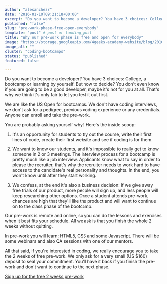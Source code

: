 ```yaml
---
author: "alesanchezr"
date: "2016-01-10T09:21:18+00:00"
excerpt: "Do you want to become a developer? You have 3 choices: College, bootcamps or learn by yourself. Is only fair that we let you test it out first."
published: "false"
slug: "pre-work-phase-free-open-everybody"
template: "post" # post or landing_post
title: "Why our pre-work phase is free and open for everybody"
image: "https://storage.googleapis.com/4geeks-academy-website/blog/2016/01/welcome-1.jpg"
image_alt: ""
cluster: "coding-bootcamps"
status: "published"
featured: false

---
```


Do you want to become a developer? You have 3 choices: College, a bootcamp or learning by yourself. But how to decide? You don't even know if you are going to be a good developer, maybe it's not for you at all. That's why we think it's only fair to let you test it out first.

We are like the US Open for bootcamps. We don't have coding interviews, we don't ask for a pedigree, previous coding experience or any credentials. Anyone can enroll and take the pre-work.

You are probably asking yourself why? Here's the inside scoop:



 	
  1. It's an opportunity for students to try out the course, write their first lines of code, create their first website and see if coding is for them.

 	
  2. We want to know our students, and it's impossible to really get to know someone in 2 or 3 meetings. The interview process for a bootcamp is pretty much like a job interview. Applicants know what to say in order to please the recruiter, that's why the recruiter needs to work hard to have access to the candidate's real personality and thoughts. In the end, you won't know until after they start working.

 	
  3. We confess, at the end it's also a business decision: If we give away free trials of our product, more people will sign up, and less people will keep researching other options. Once a student attends pre-work, chances are high that they'll like the product and will want to continue on to the class phase of the bootcamp.


Our pre-work is remote and online, so you can do the lessons and exercises when it best fits your schedule. All we ask is that you finish the whole 2 weeks without quitting.

In pre-work you will learn: HTML5, CSS and some Javascript. There will be some webinars and also QA sessions with one of our mentors.

All that said, if you're interested in coding, we really encourage you to take the 2 weeks of free pre-work. We only ask for a very small (US $160) deposit to seal your commitment. You'll have it back if you finish the pre-work and don't want to continue to the next phase.


[Sign up for the free 2 weeks pre-work](/course/web-development-parttime)